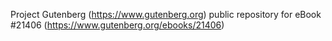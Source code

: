 Project Gutenberg (https://www.gutenberg.org) public repository for eBook #21406 (https://www.gutenberg.org/ebooks/21406)
